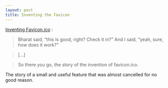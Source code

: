 ```yaml
---
layout: post
title: Inventing the favicon
---
```


[Inventing Favicon.ico](http://ruthlessray.wordpress.com/2013/09/02/inventing-favicon-ico/) :

> Bharat said, “this is good, right? Check it in?” And I said, “yeah, sure, how does it work?”

> […]

> So there you go, the story of the invention of favicon.ico.

The story of a small and useful feature that was almost cancelled for no good reason.